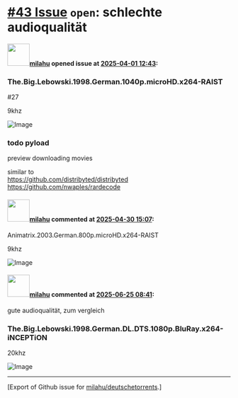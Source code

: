 # [\#43 Issue](https://github.com/milahu/deutschetorrents/issues/43) `open`: schlechte audioqualität

#### <img src="https://avatars.githubusercontent.com/u/12958815?v=4" width="50">[milahu](https://github.com/milahu) opened issue at [2025-04-01 12:43](https://github.com/milahu/deutschetorrents/issues/43):

### The.Big.Lebowski.1998.German.1040p.microHD.x264-RAIST

\#27

9khz

![Image](https://github.com/user-attachments/assets/cb3560ef-beac-40bc-b7cb-488f4fa87735)

### todo pyload

preview downloading movies

similar to  
<https://github.com/distribyted/distribyted>  
<https://github.com/nwaples/rardecode>

#### <img src="https://avatars.githubusercontent.com/u/12958815?v=4" width="50">[milahu](https://github.com/milahu) commented at [2025-04-30 15:07](https://github.com/milahu/deutschetorrents/issues/43#issuecomment-2842307489):

Animatrix.2003.German.800p.microHD.x264-RAIST

9khz

![Image](https://github.com/user-attachments/assets/e9a8da30-5cf4-438d-9a44-5f62ca367874)

#### <img src="https://avatars.githubusercontent.com/u/12958815?v=4" width="50">[milahu](https://github.com/milahu) commented at [2025-06-25 08:41](https://github.com/milahu/deutschetorrents/issues/43#issuecomment-3003926098):

gute audioqualität, zum vergleich

### The.Big.Lebowski.1998.German.DL.DTS.1080p.BluRay.x264-iNCEPTiON

20khz

![Image](https://github.com/user-attachments/assets/be275b7b-7762-4b9f-900b-09fee6d6718d)

------------------------------------------------------------------------

\[Export of Github issue for
[milahu/deutschetorrents](https://github.com/milahu/deutschetorrents).\]
